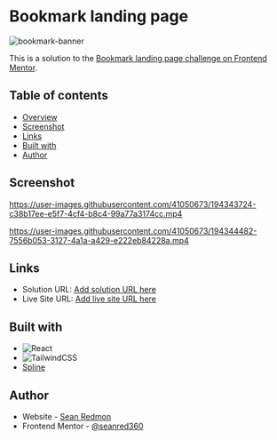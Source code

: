 # Bookmark landing page
![bookmark-banner](https://user-images.githubusercontent.com/41050673/194343577-c34123f1-29d9-4579-bd5b-3adbc6cd80be.png)

This is a solution to the [Bookmark landing page challenge on Frontend Mentor](https://www.frontendmentor.io/challenges/bookmark-landing-page-5d0b588a9edda32581d29158).

## Table of contents

- [Overview](#overview)
- [Screenshot](#screenshot)
- [Links](#links)
- [Built with](#built-with)
- [Author](#author)

## Screenshot

https://user-images.githubusercontent.com/41050673/194343724-c38b17ee-e5f7-4cf4-b8c4-99a77a3174cc.mp4

https://user-images.githubusercontent.com/41050673/194344482-7556b053-3127-4a1a-a429-e222eb84228a.mp4

## Links

- Solution URL: [Add solution URL here](https://your-solution-url.com)
- Live Site URL: [Add live site URL here](https://your-live-site-url.com)

## Built with

- ![React](https://img.shields.io/badge/react-%2320232a.svg?style=for-the-badge&logo=react&logoColor=%2361DAFB)
- ![TailwindCSS](https://img.shields.io/badge/tailwindcss-%2338B2AC.svg?style=for-the-badge&logo=tailwind-css&logoColor=white)
- [Spline](https://spline.design/)

## Author

- Website - [Sean Redmon](seanred.io)
- Frontend Mentor - [@seanred360](https://www.frontendmentor.io/profile/seanred360)
